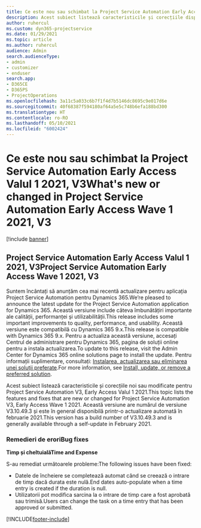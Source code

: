 ```yaml
---
title: Ce este nou sau schimbat la Project Service Automation Early Access Valul 1 2021, V3
description: Acest subiect listează caracteristicile și corecțiile disponibile pentru Project Service Automation Early Access Valul 1 2021, V3.
author: ruhercul
ms.custom: dyn365-projectservice
ms.date: 01/29/2021
ms.topic: article
ms.author: ruhercul
audience: Admin
search.audienceType:
- admin
- customizer
- enduser
search.app:
- D365CE
- D365PS
- ProjectOperations
ms.openlocfilehash: 3a11c5a033c6b7f1f4d7b5146dc8695c9e017d6e
ms.sourcegitcommit: 40f68387f594180af64a5e5c748b6efa188bd300
ms.translationtype: HT
ms.contentlocale: ro-RO
ms.lasthandoff: 05/10/2021
ms.locfileid: "6002424"
---
```

# <a name="whats-new-or-changed-in-project-service-automation-early-access-wave-1-2021-v3"></a><span data-ttu-id="bc0bc-103">Ce este nou sau schimbat la Project Service Automation Early Access Valul 1 2021, V3</span><span class="sxs-lookup"><span data-stu-id="bc0bc-103">What's new or changed in Project Service Automation Early Access Wave 1 2021, V3</span></span>

[!include [banner](../includes/psa-now-project-operations.md)]

## <a name="project-service-automation-early-access-wave-1-2021-v3"></a><span data-ttu-id="bc0bc-104">Project Service Automation Early Access Valul 1 2021, V3</span><span class="sxs-lookup"><span data-stu-id="bc0bc-104">Project Service Automation Early Access Wave 1 2021, V3</span></span>

<span data-ttu-id="bc0bc-105">Suntem încântați să anunțăm cea mai recentă actualizare pentru aplicația Project Service Automation pentru Dynamics 365.</span><span class="sxs-lookup"><span data-stu-id="bc0bc-105">We’re pleased to announce the latest update for the Project Service Automation application for Dynamics 365.</span></span> <span data-ttu-id="bc0bc-106">Această versiune include câteva îmbunătățiri importante ale calității, performanței și utilizabilității.</span><span class="sxs-lookup"><span data-stu-id="bc0bc-106">This release includes some important improvements to quality, performance, and usability.</span></span> <span data-ttu-id="bc0bc-107">Această versiune este compatibilă cu Dynamics 365 9.x.</span><span class="sxs-lookup"><span data-stu-id="bc0bc-107">This release is compatible with Dynamics 365 9.x.</span></span> <span data-ttu-id="bc0bc-108">Pentru a actualiza această versiune, accesați Centrul de administrare pentru Dynamics 365, pagina de soluții online pentru a instala actualizarea.</span><span class="sxs-lookup"><span data-stu-id="bc0bc-108">To update to this release, visit the Admin Center for Dynamics 365 online solutions page to install the update.</span></span> <span data-ttu-id="bc0bc-109">Pentru informații suplimentare, consultați: [Instalarea, actualizarea sau eliminarea unei soluții preferate](/power-platform/admin/install-remove-preferred-solution).</span><span class="sxs-lookup"><span data-stu-id="bc0bc-109">For more information, see [Install, update, or remove a preferred solution](/power-platform/admin/install-remove-preferred-solution).</span></span>

<span data-ttu-id="bc0bc-110">Acest subiect listează caracteristicile și corecțiile noi sau modificate pentru Project Service Automation V3, Early Access Valul 1 2021.</span><span class="sxs-lookup"><span data-stu-id="bc0bc-110">This topic lists the features and fixes that are new or changed for Project Service Automation V3, Early Access Wave 1 2021.</span></span> <span data-ttu-id="bc0bc-111">Această versiune are numărul de versiune V3.10.49.3 și este în general disponibilă printr-o actualizare automată în februarie 2021.</span><span class="sxs-lookup"><span data-stu-id="bc0bc-111">This version has a build number of V3.10.49.3 and is generally available through a self-update in February 2021.</span></span>


### <a name="bug-fixes"></a><span data-ttu-id="bc0bc-112">Remedieri de erori</span><span class="sxs-lookup"><span data-stu-id="bc0bc-112">Bug fixes</span></span>

<span data-ttu-id="bc0bc-113">**Timp și cheltuială**</span><span class="sxs-lookup"><span data-stu-id="bc0bc-113">**Time and Expense**</span></span>

<span data-ttu-id="bc0bc-114">S-au remediat următoarele probleme:</span><span class="sxs-lookup"><span data-stu-id="bc0bc-114">The following issues have been fixed:</span></span>

- <span data-ttu-id="bc0bc-115">Datele de încheiere se completează automat când se creează o intrare de timp dacă durata este nulă.</span><span class="sxs-lookup"><span data-stu-id="bc0bc-115">End dates auto-populate when a time entry is created if the duration is null.</span></span>
- <span data-ttu-id="bc0bc-116">Utilizatorii pot modifica sarcina la o intrare de timp care a fost aprobată sau trimisă.</span><span class="sxs-lookup"><span data-stu-id="bc0bc-116">Users can change the task on a time entry that has been approved or submitted.</span></span>


[!INCLUDE[footer-include](../includes/footer-banner.md)]